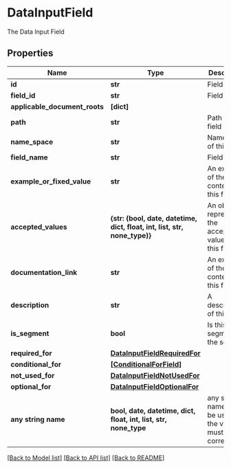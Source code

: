 # DataInputField

The Data Input Field

## Properties
Name | Type | Description | Notes
------------ | ------------- | ------------- | -------------
**id** | **str** | Field UUID | [optional] 
**field_id** | **str** | Field ID | [optional] 
**applicable_document_roots** | **[dict]** |  | [optional] 
**path** | **str** | Path to this field | [optional] 
**name_space** | **str** | Namespace of this field | [optional] 
**field_name** | **str** | Field name | [optional] 
**example_or_fixed_value** | **str** | An example of the content for this field | [optional] 
**accepted_values** | **{str: (bool, date, datetime, dict, float, int, list, str, none_type)}** | An object representing the acceptable values for this field | [optional] 
**documentation_link** | **str** | An example of the content for this field | [optional] 
**description** | **str** | A description of this field | [optional] 
**is_segment** | **bool** | Is this a segment of the schema | [optional] 
**required_for** | [**DataInputFieldRequiredFor**](DataInputFieldRequiredFor.md) |  | [optional] 
**conditional_for** | [**[ConditionalForField]**](ConditionalForField.md) |  | [optional] 
**not_used_for** | [**DataInputFieldNotUsedFor**](DataInputFieldNotUsedFor.md) |  | [optional] 
**optional_for** | [**DataInputFieldOptionalFor**](DataInputFieldOptionalFor.md) |  | [optional] 
**any string name** | **bool, date, datetime, dict, float, int, list, str, none_type** | any string name can be used but the value must be the correct type | [optional]

[[Back to Model list]](../README.md#documentation-for-models) [[Back to API list]](../README.md#documentation-for-api-endpoints) [[Back to README]](../README.md)



